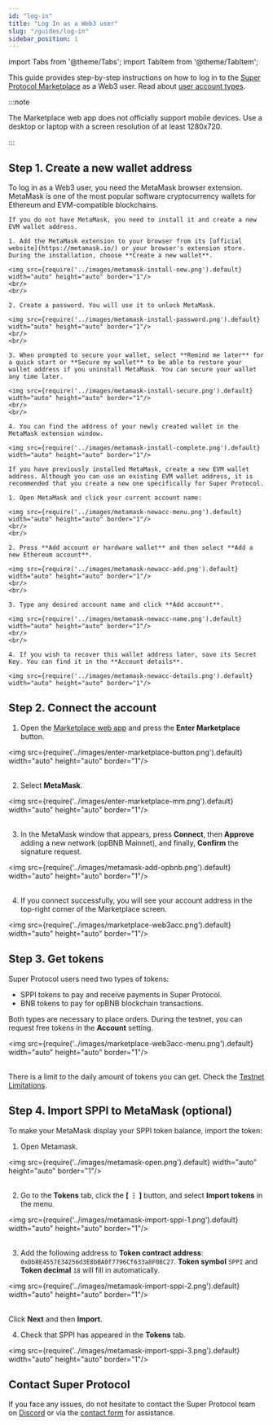 ```yaml
---
id: "log-in"
title: "Log In as a Web3 user"
slug: "/guides/log-in"
sidebar_position: 1
---
```


import Tabs from '@theme/Tabs';
import TabItem from '@theme/TabItem';

This guide provides step-by-step instructions on how to log in to the [Super Protocol Marketplace](https://marketplace.superprotocol.com/) as a Web3 user. Read about [user account types](/marketplace/account).

:::note

The Marketplace web app does not officially support mobile devices. Use a desktop or laptop with a screen resolution of at least 1280x720.

:::

## Step 1. Create a new wallet address

To log in as a Web3 user, you need the MetaMask browser extension. MetaMask is one of the most popular software cryptocurrency wallets for Ethereum and EVM-compatible blockchains.

<Tabs>
  <TabItem value="no-mm" label="If you do not have MetaMask" default>

    If you do not have MetaMask, you need to install it and create a new EVM wallet address.

    1. Add the MetaMask extension to your browser from its [official website](https://metamask.io/) or your browser's extension store. During the installation, choose **Create a new wallet**.

    <img src={require('../images/metamask-install-new.png').default} width="auto" height="auto" border="1"/>
    <br/>
    <br/>

    2. Create a password. You will use it to unlock MetaMask.

    <img src={require('../images/metamask-install-password.png').default} width="auto" height="auto" border="1"/>
    <br/>
    <br/>

    3. When prompted to secure your wallet, select **Remind me later** for a quick start or **Secure my wallet** to be able to restore your wallet address if you uninstall MetaMask. You can secure your wallet any time later.

    <img src={require('../images/metamask-install-secure.png').default} width="auto" height="auto" border="1"/>
    <br/>
    <br/>

    4. You can find the address of your newly created wallet in the MetaMask extension window.

    <img src={require('../images/metamask-install-complete.png').default} width="auto" height="auto" border="1"/>

  </TabItem>
  <TabItem value="mm" label="If you already have MetaMask">

    If you have previously installed MetaMask, create a new EVM wallet address. Although you can use an existing EVM wallet address, it is recommended that you create a new one specifically for Super Protocol.

    1. Open MetaMask and click your current account name:

    <img src={require('../images/metamask-newacc-menu.png').default} width="auto" height="auto" border="1"/>
    <br/>
    <br/>

    2. Press **Add account or hardware wallet** and then select **Add a new Ethereum account**.

    <img src={require('../images/metamask-newacc-add.png').default} width="auto" height="auto" border="1"/>
    <br/>
    <br/>

    3. Type any desired account name and click **Add account**.

    <img src={require('../images/metamask-newacc-name.png').default} width="auto" height="auto" border="1"/>
    <br/>
    <br/>

    4. If you wish to recover this wallet address later, save its Secret Key. You can find it in the **Account details**.

    <img src={require('../images/metamask-newacc-details.png').default} width="auto" height="auto" border="1"/>

  </TabItem>
</Tabs>

## Step 2. Connect the account

1. Open the [Marketplace web app](https://marketplace.superprotocol.com/) and press the **Enter Marketplace** button.

<img src={require('../images/enter-marketplace-button.png').default} width="auto" height="auto" border="1"/>
<br/>
<br/>

2. Select **MetaMask**.

<img src={require('../images/enter-marketplace-mm.png').default} width="auto" height="auto" border="1"/>
<br/>
<br/>

3. In the MetaMask window that appears, press **Connect**, then **Approve** adding a new network (opBNB Mainnet), and finally, **Confirm** the signature request.

<img src={require('../images/metamask-add-opbnb.png').default} width="auto" height="auto" border="1"/>
<br/>
<br/>

4. If you connect successfully, you will see your account address in the top-right corner of the Marketplace screen.

<img src={require('../images/marketplace-web3acc.png').default} width="auto" height="auto" border="1"/>
<br/>

## Step 3. Get tokens

Super Protocol users need two types of tokens:

- SPPI tokens to pay and receive payments in Super Protocol.
- BNB tokens to pay for opBNB blockchain transactions.

Both types are necessary to place orders. During the testnet, you can request free tokens in the **Account** setting.

<img src={require('../images/marketplace-web3acc-menu.png').default} width="auto" height="auto" border="1"/>
<br/>
<br/>

There is a limit to the daily amount of tokens you can get. Check the [Testnet Limitations](/marketplace/limitations).

## Step 4. Import SPPI to MetaMask (optional)

To make your MetaMask display your SPPI token balance, import the token:

1. Open Metamask.

<img src={require('../images/metamask-open.png').default} width="auto" height="auto" border="1"/>
<br/>
<br/>

2. Go to the **Tokens** tab, click the **[ ⋮ ]** button, and select **Import tokens** in the menu.

<img src={require('../images/metamask-import-sppi-1.png').default} width="auto" height="auto" border="1"/>
<br/>
<br/>

3. Add the following address to **Token contract address**: `0xDb8E4557E34256d3E8bBA0f7796Cf633a8F08C27`. **Token symbol** `SPPI` and **Token decimal** `18` will fill in automatically.

<img src={require('../images/metamask-import-sppi-2.png').default} width="auto" height="auto" border="1"/>
<br/>
<br/>

Click **Next** and then **Import**.

4. Check that SPPI has appeared in the **Tokens** tab.

<img src={require('../images/metamask-import-sppi-3.png').default} width="auto" height="auto" border="1"/>
<br/>

## Contact Super Protocol

If you face any issues, do not hesitate to contact the Super Protocol team on [Discord](https://discord.gg/superprotocol) or via the [contact form](https://superprotocol.zendesk.com/hc/en-us/requests/new) for assistance.